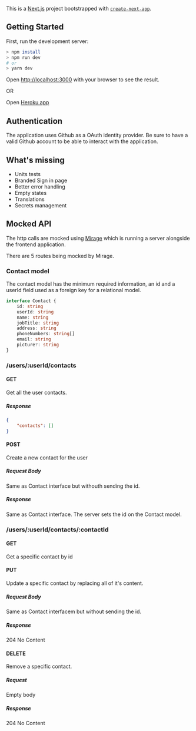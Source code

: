 This is a [Next.js](https://nextjs.org/) project bootstrapped with [`create-next-app`](https://github.com/vercel/next.js/tree/canary/packages/create-next-app).

## Getting Started

First, run the development server:

```bash
> npm install
> npm run dev
# or
> yarn dev
```

Open [http://localhost:3000](http://localhost:3000) with your browser to see the result.

OR

Open [Heroku app](https://mathieu-mathurin-contact-app.herokuapp.com/)

## Authentication

The application uses Github as a OAuth identity provider. Be sure to have a valid Github account to be able to interact with the application.

## What's missing
- Units tests
- Branded Sign in page
- Better error handling
- Empty states
- Translations
- Secrets management

## Mocked API

The http calls are mocked using [Mirage](https://miragejs.com/) which is running a server alongside the frontend application.

There are 5 routes being mocked by Mirage.

### Contact model
The contact model has the minimum required information, an id and a userId field used as a foreign key for a relational model.
```typescript
interface Contact {
    id: string
    userId: string
    name: string
    jobTitle: string
    address: string
    phoneNumbers: string[]
    email: string
    picture?: string
}

```

### /users/:userId/contacts
#### GET
Get all the user contacts.
##### Response
```json
{
    "contacts": []
}
```
#### POST
Create a new contact for the user
##### Request Body
Same as Contact interface but withouth sending the id.
##### Response
Same as Contact interface. The server sets the id on the Contact model.

### /users/:userId/contacts/:contactId
#### GET
Get a specific contact by id
#### PUT
Update a specific contact by replacing all of it's content.
##### Request Body
Same as Contact interfacem but without sending the id.
##### Response
204 No Content
#### DELETE
Remove a specific contact.
##### Request
Empty body
##### Response
204 No Content
